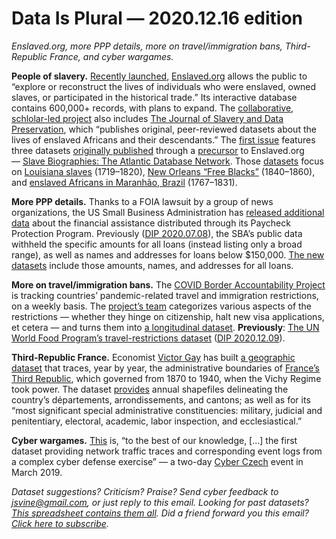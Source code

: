 Data Is Plural — 2020.12.16 edition
===================================

*Enslaved.org, more PPP details, more on travel/immigration bans, Third-Republic France, and cyber wargames.*


__People of slavery.__ [Recently launched](https://www.smithsonianmag.com/history/sweeping-new-digital-database-emphasizes-enslaved-peoples-individuality-180976513/), [Enslaved.org](https://enslaved.org/) allows the public to “explore or reconstruct the lives of individuals who were enslaved, owned slaves, or participated in the historical trade.” Its interactive database contains 600,000+ records, with plans to expand. The [collaborative, schlolar-led project](https://enslaved.org/about) also includes [The Journal of Slavery and Data Preservation](https://jsdp.enslaved.org/), which “publishes original, peer-reviewed datasets about the lives of enslaved Africans and their descendants.” The [first issue](https://jsdp.enslaved.org/fullIssue/volume1-issue1) features three datasets [originally published](http://slavebiographies.org/databases.php) through a [precursor](https://enslaved.org/projectHistory) to Enslaved.org — [Slave Biographies: The Atlantic Database Network](http://slavebiographies.org/about.php). Those [datasets](https://dataverse.harvard.edu/dataverse/jsdp) focus on [Louisiana slaves](https://jsdp.enslaved.org/fullDataArticle/volume1-issue1-louisiana-slave-database) (1719–1820), [New Orleans “Free Blacks”](https://jsdp.enslaved.org/fullDataArticle/volume1-issue1-free-blacks-database) (1840–1860), and [enslaved Africans in Maranhão, Brazil](https://jsdp.enslaved.org/fullDataArticle/volume1-issue1-maranhao-inventories-slave-database) (1767–1831).


__More PPP details.__ Thanks to a FOIA lawsuit by a group of news organizations, the US Small Business Administration has [released additional data](https://www.wsj.com/articles/sba-releases-detailed-information-on-more-small-business-borrowers-under-ppp-pandemic-relief-effort-11606874820) about the financial assistance distributed through its Paycheck Protection Program. Previously ([DIP 2020.07.08](https://www.data-is-plural.com/archive/2020-07-08-edition)), the SBA’s public data withheld the specific amounts for all loans (instead listing only a broad range), as well as names and addresses for loans below $150,000. [The new datasets](https://sba.app.box.com/s/5myd1nxutoq8wxecx2562baruz774si6) include those amounts, names, and addresses for all loans.


__More on travel/immigration bans.__ The [COVID Border Accountability Project](https://covidborderaccountability.org) is tracking countries’ pandemic-related travel and immigration restrictions, on a weekly basis. The [project’s team](https://covidborderaccountability.org/about.html) categorizes various aspects of the restrictions — whether they hinge on citizenship, halt new visa applications, et cetera — and turns them into [a longitudinal dataset](https://dataverse.harvard.edu/dataset.xhtml?persistentId=doi:10.7910/DVN/U6DJAC). __Previously__: [The UN World Food Program’s travel-restrictions dataset](https://data.humdata.org/dataset/covid-19-global-travel-restrictions-and-airline-information) ([DIP 2020.12.09](https://www.data-is-plural.com/archive/2020-12-09-edition)).


__Third-Republic France.__ Economist [Victor Gay](https://sites.google.com/site/victorgayeco/) has built [a geographic dataset](https://dataverse.harvard.edu/dataverse/TRF-GIS) that traces, year by year, the administrative boundaries of [France’s Third Republic](https://en.wikipedia.org/wiki/French_Third_Republic), which governed from 1870 to 1940, when the Vichy Regime took power. The dataset [provides](https://hal.archives-ouvertes.fr/hal-02951461) annual shapefiles delineating the country’s départements, arrondissements, and cantons; as well as for its “most significant special administrative constituencies: military, judicial and penitentiary, electoral, academic, labor inspection, and ecclesiastical.”


__Cyber wargames.__ [This](https://www.sciencedirect.com/science/article/pii/S2352340920306788) is, “to the best of our knowledge, [...] the first dataset providing network traffic traces and corresponding event logs from a complex cyber defense exercise” — a two-day [Cyber Czech](https://csirt.muni.cz/projects/cyber-czech) event in March 2019.


*Dataset suggestions? Criticism? Praise? Send cyber feedback to jsvine@gmail.com, or just reply to this email. Looking for past datasets? [This spreadsheet contains them all](https://docs.google.com/spreadsheets/d/1wZhPLMCHKJvwOkP4juclhjFgqIY8fQFMemwKL2c64vk). Did a friend forward you this email? [Click here to subscribe](https://tinyletter.com/data-is-plural).*